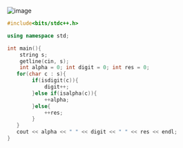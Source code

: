 ![image](https://github.com/Llam-a/Practice_Cpp/assets/115911041/41da4821-8335-4326-9e4e-56eb83efa627)

```cpp
#include<bits/stdc++.h>

using namespace std;

int main(){
    string s; 
    getline(cin, s);
    int alpha = 0; int digit = 0; int res = 0;
   for(char c : s){
        if(isdigit(c)){
            digit++;
        }else if(isalpha(c)){
            ++alpha;
        }else{
            ++res;
        }
   }
   cout << alpha << " " << digit << " " << res << endl;
}
```
